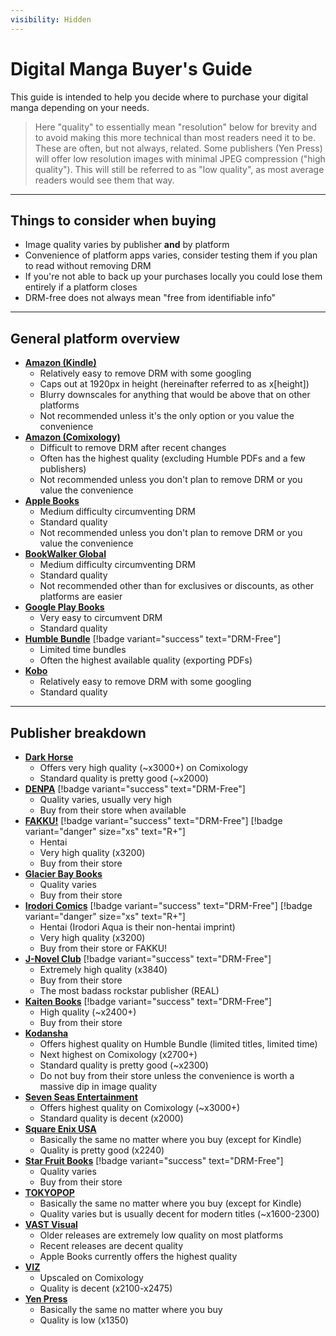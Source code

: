 ```yaml
---
visibility: Hidden
---
```


# Digital Manga Buyer's Guide
This guide is intended to help you decide where to purchase your digital manga depending on your needs.

> Here "quality" to essentially mean "resolution" below for brevity and to avoid making this more technical than most readers need it to be. These are often, but not always, related. Some publishers (Yen Press) will offer low resolution images with minimal JPEG compression ("high quality"). This will still be referred to as "low quality", as most average readers would see them that way.
___
## Things to consider when buying
- Image quality varies by publisher **and** by platform
- Convenience of platform apps varies, consider testing them if you plan to read without removing DRM
- If you're not able to back up your purchases locally you could lose them entirely if a platform closes
- DRM-free does not always mean "free from identifiable info"

___
## General platform overview
- [**Amazon (Kindle)**](https://www.amazon.com/Kindle-Store/b?node=133140011)
    - Relatively easy to remove DRM with some googling
    - Caps out at 1920px in height (hereinafter referred to as x[height])
    - Blurry downscales for anything that would be above that on other platforms
    - Not recommended unless it's the only option or you value the convenience
- [**Amazon (Comixology)**](https://www.amazon.com/kindle-dbs/comics-store/home)
    - Difficult to remove DRM after recent changes
    - Often has the highest quality (excluding Humble PDFs and a few publishers)
    - Not recommended unless you don't plan to remove DRM or you value the convenience
- [**Apple Books**](https://www.apple.com/apple-books/)
    - Medium difficulty circumventing DRM
    - Standard quality
    - Not recommended unless you don't plan to remove DRM or you value the convenience
- [**BookWalker Global**](about:blank)
    - Medium difficulty circumventing DRM
    - Standard quality
    - Not recommended other than for exclusives or discounts, as other platforms are easier
- [**Google Play Books**](https://play.google.com/store/books)
    - Very easy to circumvent DRM
    - Standard quality
- [**Humble Bundle**](https://www.humblebundle.com/) [!badge variant="success" text="DRM-Free"]
    - Limited time bundles
    - Often the highest available quality (exporting PDFs)
- [**Kobo**](https://www.kobo.com/ww/en/ebooks)
    - Relatively easy to remove DRM with some googling
    - Standard quality

___
## Publisher breakdown
- [**Dark Horse**](https://www.darkhorse.com/Comics/)
    - Offers very high quality (~x3000+) on Comixology
    - Standard quality is pretty good (~x2000)
- [**DENPA**](https://denpa.pub/) [!badge variant="success" text="DRM-Free"]
    - Quality varies, usually very high
    - Buy from their store when available
- [**FAKKU!**](https://www.fakku.net/) [!badge variant="success" text="DRM-Free"]  [!badge variant="danger" size="xs" text="R+"]
    - Hentai
    - Very high quality (x3200)
    - Buy from their store
- [**Glacier Bay Books**](https://glacierbaybooks.com/)
    - Quality varies
    - Buy from their store
- [**Irodori Comics**](https://irodoricomics.com/) [!badge variant="success" text="DRM-Free"]  [!badge variant="danger" size="xs" text="R+"]
    - Hentai (Irodori Aqua is their non-hentai imprint)
    - Very high quality (x3200)
    - Buy from their store or FAKKU!
- [**J-Novel Club**](https://j-novel.club/) [!badge variant="success" text="DRM-Free"]
    - Extremely high quality (x3840)
    - Buy from their store
    - The most badass rockstar publisher (REAL)
- [**Kaiten Books**](https://www.kaitenbooks.com/) [!badge variant="success" text="DRM-Free"]
    - High quality (~x2400+)
    - Buy from their store
- [**Kodansha**](https://kodansha.us/)
    - Offers highest quality on Humble Bundle (limited titles, limited time)
    - Next highest on Comixology (x2700+)
    - Standard quality is pretty good (~x2300)
    - Do not buy from their store unless the convenience is worth a massive dip in image quality
- [**Seven Seas Entertainment**](https://sevenseasentertainment.com/)
    - Offers highest quality on Comixology (~x3000+)
    - Standard quality is decent (x2000)
- [**Square Enix USA**](https://www.square-enix.com/)
    - Basically the same no matter where you buy (except for Kindle)
    - Quality is pretty good (x2240)
- [**Star Fruit Books**](https://starfruitbooks.com/) [!badge variant="success" text="DRM-Free"]
    - Quality varies
    - Buy from their store
- [**TOKYOPOP**](https://tokyopop.com/)
    - Basically the same no matter where you buy (except for Kindle)
    - Quality varies but is usually decent for modern titles (~x1600-2300)
- [**VAST Visual**](https://vastmanga.com/)
    - Older releases are extremely low quality on most platforms
    - Recent releases are decent quality
    - Apple Books currently offers the highest quality
- [**VIZ**](https://www.viz.com/)
    - Upscaled on Comixology
    - Quality is decent (x2100-x2475)
- [**Yen Press**](https://yenpress.com/)
    - Basically the same no matter where you buy
    - Quality is low (x1350)

